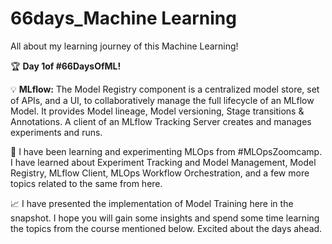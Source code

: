# **66days_Machine Learning**
All about my learning journey of this Machine Learning!

🏆 **Day 1of #66DaysOfML!** 

💡 **MLflow:**
The Model Registry component is a centralized model store, set of APIs, and a UI, to collaboratively manage the full lifecycle of an MLflow Model. It provides Model lineage, Model versioning, Stage transitions & Annotations. A client of an MLflow Tracking Server creates and manages experiments and runs.

🎯 I have been learning and experimenting MLOps from #MLOpsZoomcamp. I have learned about Experiment Tracking and Model Management, Model Registry, MLflow Client, MLOps Workflow Orchestration, and a few more topics related to the same from here.

📈 I have presented the implementation of Model Training here in the snapshot. I hope you will gain some insights and spend some time learning the topics from the course mentioned below. Excited about the days ahead.
